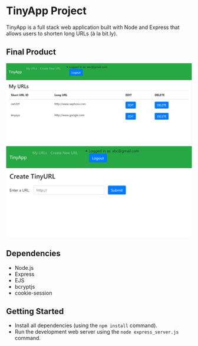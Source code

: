 # TinyApp Project

TinyApp is a full stack web application built with Node and Express that allows users to shorten long URLs (à la bit.ly).

## Final Product

![URLs Page](/docs/urls-page.PNG)
![Add New URL](/docs/new-url.PNG)

## Dependencies

- Node.js
- Express
- EJS
- bcryptjs
- cookie-session

## Getting Started

- Install all dependencies (using the `npm install` command).
- Run the development web server using the `node express_server.js` command.